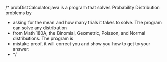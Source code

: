 /* probDistCalculator.java is a program that solves Probability Distribution problems by 
 * asking for the mean and how many trials it takes to solve. The program can solve any distribution
 * from Math 180A, the Binomial, Geometric, Poisson, and Normal distributions. The program is 
 * mistake proof, it will correct you and show you how to get to your answer.
 * */
